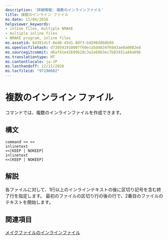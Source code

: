 ```yaml
---
description: '詳細情報: 複数のインラインファイル'
title: 複数のインライン ファイル
ms.date: 11/04/2016
helpviewer_keywords:
- inline files, multiple NMAKE
- multiple inline files
- NMAKE program, inline files
ms.assetid: 6d381dcf-0ed8-45d1-8df3-b4598d860b99
ms.openlocfilehash: d739591910007f69eca5d4834f6943ae0a0082ed
ms.sourcegitcommit: d6af41e42699628c3e2e6063ec7b03931a49a098
ms.translationtype: MT
ms.contentlocale: ja-JP
ms.lasthandoff: 12/11/2020
ms.locfileid: "97190602"
---
```

# <a name="multiple-inline-files"></a>複数のインライン ファイル

コマンドでは、複数のインラインファイルを作成できます。

## <a name="syntax"></a>構文

```
command << <<
inlinetext
<<[KEEP | NOKEEP]
inlinetext
<<[KEEP | NOKEEP]
```

## <a name="remarks"></a>解説

各ファイルに対して、1行以上のインラインテキストの後に区切り記号を含む終了行を指定します。 最初のファイルの区切り行の後の行で、2番目のファイルのテキストを開始します。

## <a name="see-also"></a>関連項目

[メイクファイルのインラインファイル](inline-files-in-a-makefile.md)
